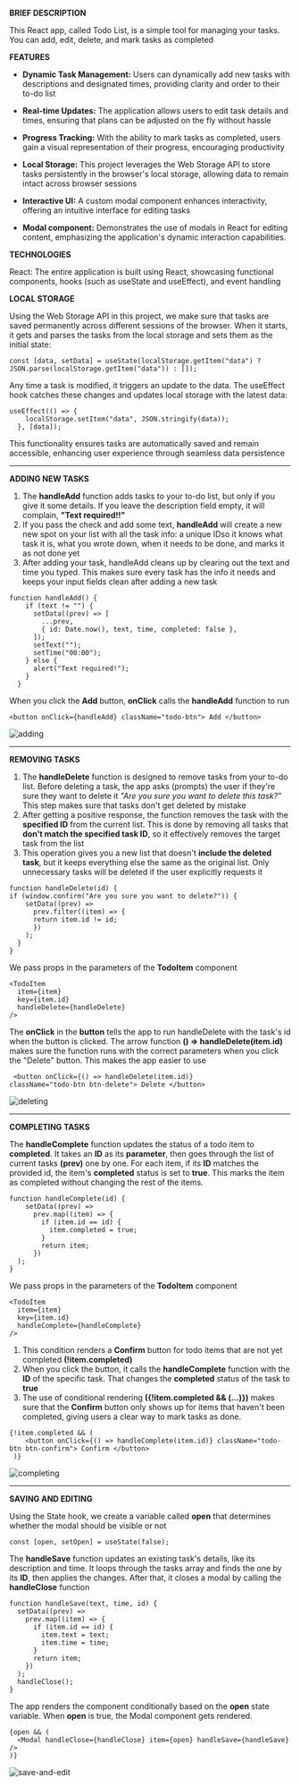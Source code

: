 **BRIEF DESCRIPTION**

This React app, called Todo List, is a simple tool for managing your tasks. You can add, edit, delete, and mark tasks as completed

**FEATURES**

- **Dynamic Task Management:** Users can dynamically add new tasks with descriptions and designated times, providing clarity and order to their to-do list

- **Real-time Updates:** The application allows users to edit task details and times, ensuring that plans can be adjusted on the fly without hassle

- **Progress Tracking:** With the ability to mark tasks as completed, users gain a visual representation of their progress, encouraging productivity

- **Local Storage:** This project leverages the Web Storage API to store tasks persistently in the browser's local storage, allowing data to remain intact across browser sessions

- **Interactive UI:** A custom modal component enhances interactivity, offering an intuitive interface for editing tasks

- **Modal component:** Demonstrates the use of modals in React for editing content, emphasizing the application's dynamic interaction capabilities.

**TECHNOLOGIES**

React: The entire application is built using React, showcasing functional components, hooks (such as useState and useEffect), and event handling

**LOCAL STORAGE**

Using the Web Storage API in this project, we make sure that tasks are saved permanently across different sessions of the browser. When it starts, it gets and parses the tasks from the local storage and sets them as the initial state:

```
const [data, setData] = useState(localStorage.getItem("data") ? JSON.parse(localStorage.getItem("data")) : []);
```

Any time a task is modified, it triggers an update to the data. The useEffect hook catches these changes and updates local storage with the latest data:

```
useEffect(() => {
    localStorage.setItem("data", JSON.stringify(data));
  }, [data]);
```
This functionality ensures tasks are automatically saved and remain accessible, enhancing user experience through seamless data persistence
___
**ADDING NEW TASKS**

1. The **handleAdd** function adds tasks to your to-do list, but only if you give it some details. If you leave the description field empty, it will complain, **"Text required!!"**
2. If you pass the check and add some text, **handleAdd** will create a new new spot on your list with all the task info: a unique IDso it knows what task it is, what you wrote down, when it needs to be done, and marks it as not done yet
3. After adding your task, handleAdd cleans up by clearing out the text and time you typed. This makes sure every task has the info it needs and keeps your input fields clean  after adding a new task

```
function handleAdd() {
    if (text != "") {
      setData((prev) => [
        ...prev,
        { id: Date.now(), text, time, completed: false },
      ]);
      setText("");
      setTime("00:00");
    } else {
      alert("Text required!");
    }
  }
```
When you click the **Add** button, **onClick** calls the **handleAdd** function to run

```
<button onClick={handleAdd} className="todo-btn"> Add </button>
```

![adding](./src/gif/add-task-gif.gif)

___
**REMOVING TASKS**

1. The **handleDelete** function is designed to remove tasks from your to-do list. Before deleting a task, the app asks (prompts) the user if they're sure they want to delete it _"Are you sure you want to delete this task?"_ This step makes sure that tasks don't get deleted by mistake
2. After getting a positive response, the function removes the task with the __specified ID__ from the current list. This is done by removing all tasks that __don't match the specified task ID__, so it effectively removes the target task from the list
3. This operation gives you a new list that doesn't __include the deleted task__, but it keeps everything else the same as the original list. Only unnecessary tasks will be deleted if the user explicitly requests it

```
function handleDelete(id) {
if (window.confirm("Are you sure you want to delete?")) {
    setData((prev) =>
      prev.filter((item) => {
      return item.id != id;
      })
    );
  }
}
```
We pass props in the parameters of the **TodoItem** component

```
<TodoItem
  item={item}
  key={item.id}
  handleDelete={handleDelete}
/>
```

The **onClick** in the **button** tells the app to run handleDelete with the task's id when the button is clicked. The arrow function **() => handleDelete(item.id)** makes sure the function runs with the correct parameters when you click the "Delete" button. This makes the app easier to use

```
 <button onClick={() => handleDelete(item.id)}
className="todo-btn btn-delete"> Delete </button>
```

![deleting](./src/gif/delete-task-gif.gif)
___

**COMPLETING TASKS**

The **handleComplete** function updates the status of a todo item to **completed**. It takes an **ID** as its **parameter**, then goes through the list of current tasks **(prev)** one by one. For each item, if its **ID** matches the provided id, the item's **completed** status is set to **true**. This marks the item as completed without changing  the rest of the items.

```
function handleComplete(id) {
    setData((prev) =>
      prev.map((item) => {
        if (item.id == id) {
          item.completed = true;
        }
        return item;
      })
  );
}
```

We pass props in the parameters of the **TodoItem** component

```
<TodoItem
  item={item}
  key={item.id}
  handleComplete={handleComplete}
/>
```

1. This condition renders a **Confirm** button for todo items that are not yet completed **(!item.completed)**
2. When you click the button, it calls the **handleComplete** function with the **ID** of the specific task. That changes the **completed** status of the task to **true**
3. The use of conditional rendering **({!item.completed && (...)})** makes sure that the **Confirm** button only shows up for items that haven't been completed, giving users a clear way to mark tasks as done.

```
{!item.completed && (
    <button onClick={() => handleComplete(item.id)} className="todo-btn btn-confirm"> Confirm </button>
 )}
```

![completing](./src/gif/complete-task-gif.gif)
___

**SAVING AND EDITING**

Using the State hook, we create a variable called **open** that determines whether the modal should be visible or not

```
const [open, setOpen] = useState(false);
```
The **handleSave** function updates an existing task's details, like its description and  time. It loops through the tasks array and finds the one by its **ID**, then applies the changes. After that, it closes a modal by calling the **handleClose** function

```
function handleSave(text, time, id) {
  setData((prev) =>
    prev.map((item) => {
      if (item.id == id) {
        item.text = text;
        item.time = time;
      }
      return item;
    })
  );
  handleClose();
}
```
The app renders the component conditionally based on the **open** state variable. When **open** is true, the Modal component gets rendered. 

```
{open && (
  <Modal handleClose={handleClose} item={open} handleSave={handleSave} />
)}
```

![save-and-edit](./src/gif/edit-task-gif.gif)


